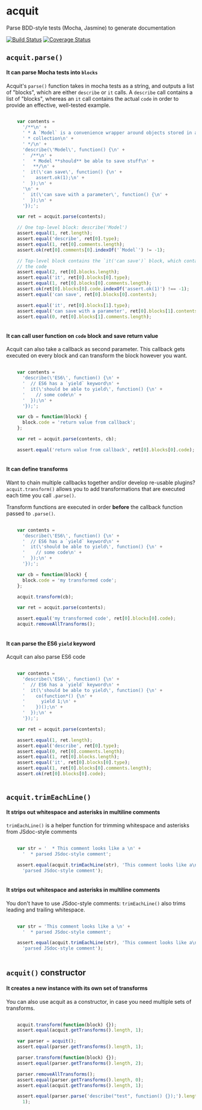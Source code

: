 # acquit

Parse BDD-style tests (Mocha, Jasmine) to generate documentation

[![Build Status](https://travis-ci.org/vkarpov15/acquit.svg?branch=master)](https://travis-ci.org/vkarpov15/acquit)
[![Coverage Status](https://coveralls.io/repos/vkarpov15/acquit/badge.svg?branch=master&service=github)](https://coveralls.io/github/vkarpov15/acquit?branch=master)

## `acquit.parse()`

#### It can parse Mocha tests into `blocks`

Acquit's `parse()` function takes in mocha tests as a string, and outputs
a list of "blocks", which are either `describe` or `it` calls. A `describe`
call contains a list of "blocks", whereas an `it` call contains the actual
`code` in order to provide an effective, well-tested example.

```javascript
    
    var contents =
      '/**\n' +
      ' * A `Model` is a convenience wrapper around objects stored in a\n' +
      ' * collection\n' +
      ' */\n' +
      'describe(\'Model\', function() {\n' +
      '  /**\n' +
      '   * Model **should** be able to save stuff\n' +
      '   **/\n' +
      '  it(\'can save\', function() {\n' +
      '    assert.ok(1);\n' +
      '  });\n' +
      '\n' +
      '  it(\'can save with a parameter\', function() {\n' +
      '  });\n' +
      '});';

    var ret = acquit.parse(contents);

    // One top-level block: describe('Model')
    assert.equal(1, ret.length);
    assert.equal('describe', ret[0].type);
    assert.equal(1, ret[0].comments.length);
    assert.ok(ret[0].comments[0].indexOf('`Model`') != -1);

    // Top-level block contains the `it('can save')` block, which contains
    // the code
    assert.equal(2, ret[0].blocks.length);
    assert.equal('it', ret[0].blocks[0].type);
    assert.equal(1, ret[0].blocks[0].comments.length);
    assert.ok(ret[0].blocks[0].code.indexOf('assert.ok(1)') !== -1);
    assert.equal('can save', ret[0].blocks[0].contents);

    assert.equal('it', ret[0].blocks[1].type);
    assert.equal('can save with a parameter', ret[0].blocks[1].contents);
    assert.equal(0, ret[0].blocks[1].comments.length);
  
```

#### It can call user function on `code` block and save return value

Acquit can also take a callback as second parameter. This callback gets
executed on every block and can transform the block however you want.

```javascript
    
    var contents =
      'describe(\'ES6\', function() {\n' +
      '  // ES6 has a `yield` keyword\n' +
      '  it(\'should be able to yield\', function() {\n' +
      '    // some code\n' +
      '  });\n' +
      '});';

    var cb = function(block) {
      block.code = 'return value from callback';
    };

    var ret = acquit.parse(contents, cb);

    assert.equal('return value from callback', ret[0].blocks[0].code);
  
```

#### It can define transforms

Want to chain multiple callbacks together and/or develop re-usable
plugins? `acquit.transform()` allows you to add transformations that
are executed each time you call `.parse()`.

Transform functions are executed in order **before** the callback
function passed to `.parse()`.

```javascript
    
    var contents =
      'describe(\'ES6\', function() {\n' +
      '  // ES6 has a `yield` keyword\n' +
      '  it(\'should be able to yield\', function() {\n' +
      '    // some code\n' +
      '  });\n' +
      '});';

    var cb = function(block) {
      block.code = 'my transformed code';
    };

    acquit.transform(cb);

    var ret = acquit.parse(contents);

    assert.equal('my transformed code', ret[0].blocks[0].code);
    acquit.removeAllTransforms();
  
```

#### It can parse the ES6 `yield` keyword

Acquit can also parse ES6 code

```javascript
    
    var contents =
      'describe(\'ES6\', function() {\n' +
      '  // ES6 has a `yield` keyword\n' +
      '  it(\'should be able to yield\', function() {\n' +
      '    co(function*() {\n' +
      '      yield 1;\n' +
      '    })();\n' +
      '  });\n' +
      '});';

    var ret = acquit.parse(contents);

    assert.equal(1, ret.length);
    assert.equal('describe', ret[0].type);
    assert.equal(0, ret[0].comments.length);
    assert.equal(1, ret[0].blocks.length);
    assert.equal('it', ret[0].blocks[0].type);
    assert.equal(1, ret[0].blocks[0].comments.length);
    assert.ok(ret[0].blocks[0].code);
  
```

## `acquit.trimEachLine()`

#### It strips out whitespace and asterisks in multiline comments

`trimEachLine()` is a helper function for trimming whitespace and asterisks
from JSdoc-style comments

```javascript
    
    var str = '  * This comment looks like a \n' +
      '  * parsed JSdoc-style comment';

    assert.equal(acquit.trimEachLine(str), 'This comment looks like a\n' +
      'parsed JSdoc-style comment');
  
```

#### It strips out whitespace and asterisks in multiline comments

You don't have to use JSdoc-style comments: `trimEachLine()` also trims
leading and trailing whitespace.

```javascript
    
    var str = 'This comment looks like a \n' +
      '  * parsed JSdoc-style comment';

    assert.equal(acquit.trimEachLine(str), 'This comment looks like a\n' +
      'parsed JSdoc-style comment');
  
```

## `acquit()` constructor

#### It creates a new instance with its own set of transforms

You can also use acquit as a constructor, in case you need
multiple sets of transforms.

```javascript
    
    acquit.transform(function(block) {});
    assert.equal(acquit.getTransforms().length, 1);

    var parser = acquit();
    assert.equal(parser.getTransforms().length, 1);

    parser.transform(function(block) {});
    assert.equal(parser.getTransforms().length, 2);

    parser.removeAllTransforms();
    assert.equal(parser.getTransforms().length, 0);
    assert.equal(acquit.getTransforms().length, 1);

    assert.equal(parser.parse('describe("test", function() {});').length,
      1);
  
```

